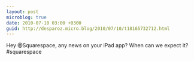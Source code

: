 ```yaml
---
layout: post
microblog: true
date: 2010-07-10 03:00 +0300
guid: http://desparoz.micro.blog/2010/07/10/t18165732712.html
---
```

Hey @Squarespace, any news on your iPad app? When can we expect it? #squarespace
